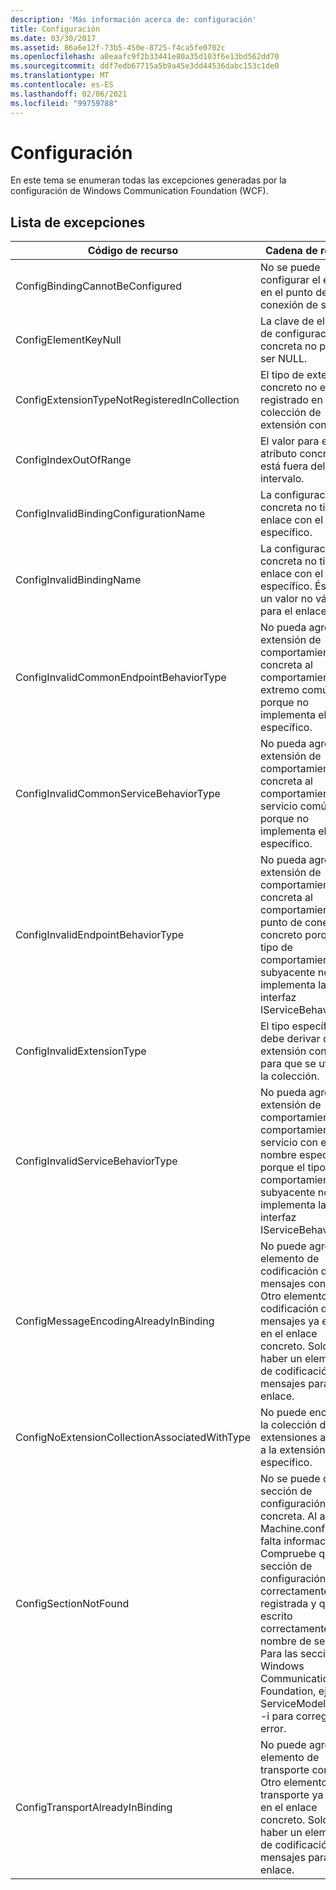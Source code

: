 ```yaml
---
description: 'Más información acerca de: configuración'
title: Configuración
ms.date: 03/30/2017
ms.assetid: 86a6e12f-73b5-450e-8725-f4ca5fe0702c
ms.openlocfilehash: a0eaafc9f2b33441e80a35d103f6e13bd562dd70
ms.sourcegitcommit: ddf7edb67715a5b9a45e3dd44536dabc153c1de0
ms.translationtype: MT
ms.contentlocale: es-ES
ms.lasthandoff: 02/06/2021
ms.locfileid: "99759788"
---
```

# <a name="configuration"></a>Configuración

En este tema se enumeran todas las excepciones generadas por la configuración de Windows Communication Foundation (WCF).  
  
## <a name="exception-list"></a>Lista de excepciones  
  
|Código de recurso|Cadena de recurso|  
|-------------------|---------------------|  
|ConfigBindingCannotBeConfigured|No se puede configurar el enlace en el punto de conexión de servicio.|  
|ConfigElementKeyNull|La clave de elemento de configuración concreta no puede ser NULL.|  
|ConfigExtensionTypeNotRegisteredInCollection|El tipo de extensión concreto no está registrado en la colección de extensión concreta.|  
|ConfigIndexOutOfRange|El valor para el atributo concreto está fuera del intervalo.|  
|ConfigInvalidBindingConfigurationName|La configuración concreta no tiene un enlace con el nombre específico.|  
|ConfigInvalidBindingName|La configuración concreta no tiene un enlace con el nombre específico. Éste es un valor no válido para el enlace.|  
|ConfigInvalidCommonEndpointBehaviorType|No pueda agregar la extensión de comportamiento concreta al comportamiento del extremo común porque no implementa el tipo específico.|  
|ConfigInvalidCommonServiceBehaviorType|No pueda agregar la extensión de comportamiento concreta al comportamiento del servicio común porque no implementa el tipo específico.|  
|ConfigInvalidEndpointBehaviorType|No pueda agregar la extensión de comportamiento concreta al comportamiento del punto de conexión concreto porque el tipo de comportamiento subyacente no implementa la interfaz IServiceBehavior.|  
|ConfigInvalidExtensionType|El tipo específico debe derivar de la extensión concreta para que se utilice en la colección.|  
|ConfigInvalidServiceBehaviorType|No pueda agregar la extensión de comportamiento al comportamiento de servicio con el nombre específico porque el tipo de comportamiento subyacente no implementa la interfaz IServiceBehavior.|  
|ConfigMessageEncodingAlreadyInBinding|No puede agregar el elemento de codificación de mensajes concreto. Otro elemento de codificación de mensajes ya existe en el enlace concreto. Solo puede haber un elemento de codificación de mensajes para cada enlace.|  
|ConfigNoExtensionCollectionAssociatedWithType|No puede encontrar la colección de extensiones asociada a la extensión del tipo específico.|  
|ConfigSectionNotFound|No se puede crear la sección de configuración concreta. Al archivo Machine.config le falta información. Compruebe que esta sección de configuración esté correctamente registrada y que ha escrito correctamente el nombre de sección. Para las secciones Windows Communication Foundation, ejecute ServiceModelReg.exe -i para corregir este error.|  
|ConfigTransportAlreadyInBinding|No puede agregar el elemento de transporte concreto. Otro elemento de transporte ya existe en el enlace concreto. Solo puede haber un elemento de codificación de mensajes para cada enlace.|
